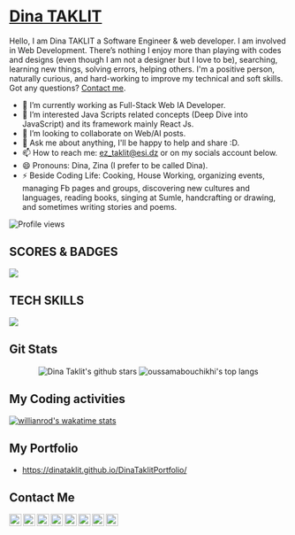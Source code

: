 # [Dina TAKLIT](https://dinataklit.github.io/DinaTaklitPortfolio/)

Hello, I am Dina TAKLIT a  Software Engineer & web developer. I am involved in Web Development.
There’s nothing I enjoy more than playing with codes and designs (even though I am not a designer but I love to be), searching, learning new things, solving errors, helping others.
I'm a positive person, naturally curious, and hard-working to improve my technical and soft skills.
Got any questions? [Contact me](ez_taklit@esi.dz).

- 🔭 I’m currently working as Full-Stack Web IA Developer.
- 🌱 I’m interested Java Scripts related concepts (Deep Dive into JavaScript) and its framework mainly React Js.
- 👯 I’m looking to collaborate on Web/AI posts.
- 💬 Ask me about anything, I'll be happy to help and share :D.
- 📫 How to reach me: ez_taklit@esi.dz or on my socials account below.
- 😄 Pronouns: Dina, Zina (I prefer to be called Dina).
- ⚡ Beside Coding Life: Cooking, House Working, organizing events, managing Fb pages and groups, discovering new cultures and languages, reading books, singing at Sumle, handcrafting or drawing, and sometimes writing stories and poems.

![Profile views](https://komarev.com/ghpvc/?username=DinaTaklit&color=d73d4e)

<!-- <a href="https://stackexchange.com/users/6304107"><img src="https://stackexchange.com/users/flair/6304107.png?theme=dark" width="208" height="58" alt="profile for DINA TAKLIT on Stack Exchange, a network of free, community-driven Q&amp;A sites" title="profile for DINA TAKLIT on Stack Exchange, a network of free, community-driven Q&amp;A sites"></a> -->

## SCORES & BADGES

<img
  src="https://cr-ss-service.azurewebsites.net/api/ScreenShot?widget=summary&username=DinaTaklit&branding=false"
/>

## TECH SKILLS
<img
  src="https://cr-skills-chart-widget.azurewebsites.net/api/api?username=DinaTaklit&width=840&height=200&skills=JavaScript,HTML,CSS,SCSS,Bootstrap,TypeScript,JSON,Python,Gulp,SASS,ReactJS,NodeJS,Shell,Flask,Batchfile"
/>

## Git Stats

<p align='center'>
  <img align="center" src="https://github-readme-stats.vercel.app/api?username=DinaTaklit&bg_color=071A2C&icon_color=d73d4e&show_icons=true&count_private=true&theme=tokyonight&line_height=27&text_color=FFFFFF" alt="Dina Taklit's github stars"/>

  <img align="center" src="https://github-readme-stats.vercel.app/api/top-langs/?username=DinaTaklit&langs_count=8&layout=compact&bg_color=071A2C&text_color=FFFFFF" alt="oussamabouchikhi's top langs"/>
</p>

## My Coding activities

[![willianrod's wakatime stats](https://github-readme-stats.vercel.app/api/wakatime?username=dinataklit)](https://github.com/anuraghazra/github-readme-stats)

## My Portfolio 

- https://dinataklit.github.io/DinaTaklitPortfolio/

## Contact Me 


<a href="https://www.linkedin.com/in/dina-taklit//">
  <img align="left" alt="Dina TAKLIT' LinkedIn" width="22px" src="https://cdn.jsdelivr.net/npm/simple-icons@v3/icons/linkedin.svg" />
</a>
<a href="https://www.facebook.com/dina.taklit/">
  <img align="left" alt="Dina TAKLIT | Facebook" width="22px" src="https://cdn.jsdelivr.net/npm/simple-icons@3.11.0/icons/facebook.svg" />
</a>
<a href="https://www.youtube.com/channel/UCx4gIbgyVpcAZwAnKEUfJVA/">
  <img align="left" alt="Dina TAKLIT | Youtube" width="22px" src="https://cdn.jsdelivr.net/npm/simple-icons@3.11.0/icons/youtube.svg" />
</a>
<a href="https://www.quora.com/profile/Dina-Taklit/">
  <img align="left" alt="Dina TAKLIT | Quora" width="22px" src="https://cdn.jsdelivr.net/npm/simple-icons@3.11.0/icons/quora.svg" />
</a>
<a href="https://medium.com/@DinaTAKLIT">
  <img align="left" alt="Dina TAKLIT | Medium" width="22px" src="https://cdn.jsdelivr.net/npm/simple-icons@3.11.0/icons/medium.svg" />
</a>
<a href="https://github.com/DinaTaklit">
  <img align="left" alt="Dina TAKLIT | Github" width="22px" src="https://cdn.jsdelivr.net/npm/simple-icons@v3/icons/github.svg" />
</a>

<a href="https://stackoverflow.com/users/9039646/dina-taklit">
  <img align="left" alt="Dina TAKLIT | Stack Overflow" width="22px" src="https://cdn.jsdelivr.net/npm/simple-icons@3.11.0/icons/stackoverflow.svg" />
</a>

<a href="https://codepen.io/DinaTAKLIT">
  <img align="left" alt="Dina TAKLIT | Codepen" width="22px" src="https://cdn.jsdelivr.net/npm/simple-icons@3.11.0/icons/codepen.svg" />
</a>
<br/>
<br/>

